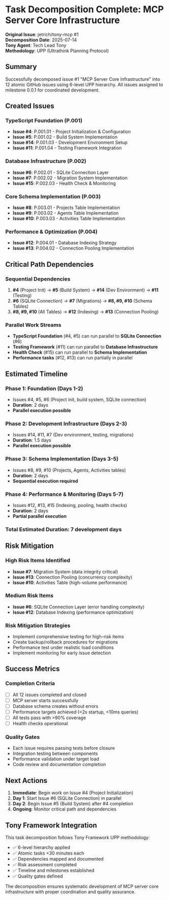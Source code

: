 # Task Decomposition Complete: MCP Server Core Infrastructure

**Original Issue**: jetrich/tony-mcp #1  
**Decomposition Date**: 2025-07-14  
**Tony Agent**: Tech Lead Tony  
**Methodology**: UPP (Ultrathink Planning Protocol)  

## Summary

Successfully decomposed issue #1 "MCP Server Core Infrastructure" into 12 atomic GitHub issues using 6-level UPP hierarchy. All issues assigned to milestone 0.0.1 for coordinated development.

## Created Issues

### TypeScript Foundation (P.001)
- **Issue #4**: P.001.01 - Project Initialization & Configuration
- **Issue #5**: P.001.02 - Build System Implementation  
- **Issue #14**: P.001.03 - Development Environment Setup
- **Issue #11**: P.001.04 - Testing Framework Integration

### Database Infrastructure (P.002)
- **Issue #6**: P.002.01 - SQLite Connection Layer
- **Issue #7**: P.002.02 - Migration System Implementation
- **Issue #15**: P.002.03 - Health Check & Monitoring

### Core Schema Implementation (P.003)
- **Issue #8**: P.003.01 - Projects Table Implementation
- **Issue #9**: P.003.02 - Agents Table Implementation
- **Issue #10**: P.003.03 - Activities Table Implementation

### Performance & Optimization (P.004)
- **Issue #12**: P.004.01 - Database Indexing Strategy
- **Issue #13**: P.004.02 - Connection Pooling Implementation

## Critical Path Dependencies

### Sequential Dependencies
1. **#4** (Project Init) → **#5** (Build System) → **#14** (Dev Environment) → **#11** (Testing)
2. **#6** (SQLite Connection) → **#7** (Migrations) → **#8, #9, #10** (Schema Tables)
3. **#8, #9, #10** (All Tables) → **#12** (Indexing) → **#13** (Connection Pooling)

### Parallel Work Streams
- **TypeScript Foundation** (#4, #5) can run parallel to **SQLite Connection** (#6)
- **Testing Framework** (#11) can run parallel to **Database Infrastructure**
- **Health Check** (#15) can run parallel to **Schema Implementation**
- **Performance tasks** (#12, #13) can run partially in parallel

## Estimated Timeline

### Phase 1: Foundation (Days 1-2)
- Issues #4, #5, #6 (Project init, build system, SQLite connection)
- **Duration**: 2 days
- **Parallel execution possible**

### Phase 2: Development Infrastructure (Days 2-3)
- Issues #14, #11, #7 (Dev environment, testing, migrations)
- **Duration**: 1.5 days
- **Parallel execution possible**

### Phase 3: Schema Implementation (Days 3-5)
- Issues #8, #9, #10 (Projects, Agents, Activities tables)
- **Duration**: 2 days
- **Sequential execution required**

### Phase 4: Performance & Monitoring (Days 5-7)
- Issues #12, #13, #15 (Indexing, pooling, health checks)
- **Duration**: 2 days
- **Partial parallel execution**

### Total Estimated Duration: 7 development days

## Risk Mitigation

### High Risk Items Identified
- **Issue #7**: Migration System (data integrity critical)
- **Issue #13**: Connection Pooling (concurrency complexity)
- **Issue #10**: Activities Table (high-volume performance)

### Medium Risk Items
- **Issue #6**: SQLite Connection Layer (error handling complexity)
- **Issue #12**: Database Indexing (performance optimization)

### Risk Mitigation Strategies
- Implement comprehensive testing for high-risk items
- Create backup/rollback procedures for migrations
- Performance test under realistic load conditions
- Implement monitoring for early issue detection

## Success Metrics

### Completion Criteria
- [ ] All 12 issues completed and closed
- [ ] MCP server starts successfully
- [ ] Database schema creates without errors
- [ ] Performance targets achieved (<2s startup, <10ms queries)
- [ ] All tests pass with >90% coverage
- [ ] Health checks operational

### Quality Gates
- Each issue requires passing tests before closure
- Integration testing between components
- Performance validation under target load
- Code review and documentation completion

## Next Actions

1. **Immediate**: Begin work on Issue #4 (Project Initialization)
2. **Day 1**: Start Issue #6 (SQLite Connection) in parallel
3. **Day 2**: Begin Issue #5 (Build System) after #4 completion
4. **Ongoing**: Monitor critical path and dependencies

## Tony Framework Integration

This task decomposition follows Tony Framework UPP methodology:
- ✅ 6-level hierarchy applied
- ✅ Atomic tasks <30 minutes each
- ✅ Dependencies mapped and documented
- ✅ Risk assessment completed
- ✅ Timeline and milestones established
- ✅ Quality gates defined

The decomposition ensures systematic development of MCP server core infrastructure with proper coordination and quality assurance.